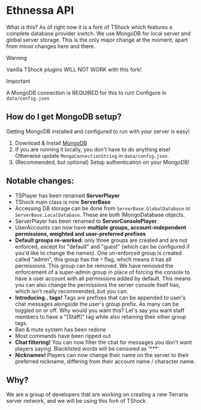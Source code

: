 # Ethnessa API
What is this? As of right now it is a fork of TShock which features a complete database provider switch. We use MongoDB for local server and global server storage. This is the only major change at the moment, apart from minor changes here and there.

> [!WARNING]
> Vanilla TShock plugins WILL NOT WORK with this fork!
 
> [!IMPORTANT]
> A MongoDB connection is REQUIRED for this to run! Configure in `data/config.json`

## How do I get MongoDB setup?
Getting MongoDB installed and configured to run with your server is easy! 

1. Download & Install [MongoDB](https://www.mongodb.com/try/download/community)
2. If you are running it locally, you don't have to do anything else! Otherwise update `MongoConnectionString` in `data/config.json`.
3. (Recommended, but optional) Setup authentication on your MongoDB!

## Notable changes:
- TSPlayer has been renamed **ServerPlayer**
- TShock main class is now **ServerBase**
- Accessing DB storage can be done from `ServerBase.GlobalDatabase` or `ServerBase.LocalDatabase`. These are both IMongoDatabase objects.
- ServerPlayer has been renamed to **ServerConsolePlayer**
- UserAccounts can now have **multiple groups, account-independent permissions, weighted and user-preferred prefixes**
- **Default groups re-worked:** only three groups are created and are not enforced, except for "default" and "guest" (which can be configured if you'd like to change the names). One un-enforced group is created called "admin", this group has the `*` flag, which means it has all permissions. This group can be removed. We have removed the enforcement of a super-admin group in place of forcing the console to have a user account with all permissions added by default. This means you can also change the permissions the server console itself has, which isn't really recommended, but you can.
- **Introducing.. tags!** Tags are prefixes that can be appended to user's chat messages alongside the user's group prefix. As many can be toggled on or off. Why would you want this? Let's say you want staff members to have a "[Staff]" tag while also retaining their other group tags.
- Ban & mute system has been redone
- Most commands have been ripped out
- **Chat filtering!** You can now filter the chat for messages you don't want players saying. Blacklisted words will be censored as '***'
- **Nicknames!** Players can now change their name on the server to their preferred nickname, differing from their account name / character name.

## Why?
We are a group of developers that are working on creating a new Terraria server network, and we will be using this fork of TShock.

